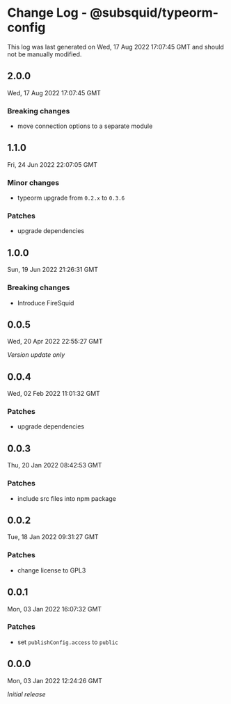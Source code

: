 # Change Log - @subsquid/typeorm-config

This log was last generated on Wed, 17 Aug 2022 17:07:45 GMT and should not be manually modified.

## 2.0.0
Wed, 17 Aug 2022 17:07:45 GMT

### Breaking changes

- move connection options to a separate module

## 1.1.0
Fri, 24 Jun 2022 22:07:05 GMT

### Minor changes

- typeorm upgrade from `0.2.x` to `0.3.6`

### Patches

- upgrade dependencies

## 1.0.0
Sun, 19 Jun 2022 21:26:31 GMT

### Breaking changes

- Introduce FireSquid

## 0.0.5
Wed, 20 Apr 2022 22:55:27 GMT

_Version update only_

## 0.0.4
Wed, 02 Feb 2022 11:01:32 GMT

### Patches

- upgrade dependencies

## 0.0.3
Thu, 20 Jan 2022 08:42:53 GMT

### Patches

- include src files into npm package

## 0.0.2
Tue, 18 Jan 2022 09:31:27 GMT

### Patches

- change license to GPL3

## 0.0.1
Mon, 03 Jan 2022 16:07:32 GMT

### Patches

- set `publishConfig.access` to `public`

## 0.0.0
Mon, 03 Jan 2022 12:24:26 GMT

_Initial release_

